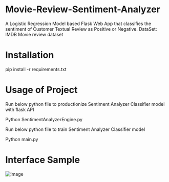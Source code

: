 # Movie-Review-Sentiment-Analyzer

A Logistic Regression Model based Flask Web App that classifies the sentiment of Customer Textual Review as Positive or Negative.
DataSet: IMDB Movie review dataset

# Installation
pip install -r requirements.txt

# Usage of Project

Run below python file to productionize Sentiment Analyzer Classifier model with flask API

Python SentimentAnalyzerEngine.py

Run below python file to train Sentiment Analyzer Classifier model

Python main.py

# Interface Sample

![image](https://github.com/Satyampant/Movie-Review-Sentiment-Analyzer/assets/76564077/82809f95-7426-4464-9f1a-df456ef17f98)






